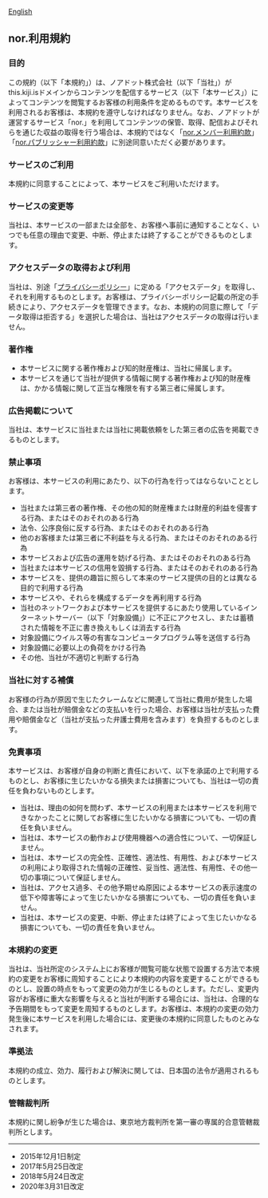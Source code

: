 [English](https://github.com/nordot/otherthancode/blob/master/terms_users_en.md)

## nor.利用規約
### 目的
この規約（以下「本規約」）は、ノアドット株式会社（以下「当社」）がthis.kiji.isドメインからコンテンツを配信するサービス（以下「本サービス」）によってコンテンツを閲覧するお客様の利用条件を定めるものです。本サービスを利用されるお客様は、本規約を遵守しなければなりません。なお、ノアドットが運営するサービス「nor.」を利用してコンテンツの保管、取得、配信およびそれらを通じた収益の取得を行う場合は、本規約ではなく「[nor.メンバー利用約款](https://github.com/nordot/otherthancode/blob/master/tou_members_ja.md)」「[nor.パブリッシャー利用約款](https://github.com/nordot/otherthancode/blob/master/tou_publishers_ja.md)」に別途同意いただく必要があります。

### サービスのご利用
本規約に同意することによって、本サービスをご利用いただけます。

### サービスの変更等
当社は、本サービスの一部または全部を、お客様へ事前に通知することなく、いつでも任意の理由で変更、中断、停止または終了することができるものとします。

### アクセスデータの取得および利用
当社は、別途「[プライバシーポリシー](https://www.nordot.jp/privacy)」に定める「アクセスデータ」を取得し、それを利用するものとします。お客様は、プライバシーポリシー記載の所定の手続きにより、アクセスデータを管理できます。なお、本規約の同意に際して「データ取得は拒否する」を選択した場合は、当社はアクセスデータの取得は行いません。

### 著作権
- 本サービスに関する著作権および知的財産権は、当社に帰属します。
- 本サービスを通じて当社が提供する情報に関する著作権および知的財産権は、かかる情報に関して正当な権限を有する第三者に帰属します。

### 広告掲載について
当社は、本サービスに当社または当社に掲載依頼をした第三者の広告を掲載できるものとします。

### 禁止事項
お客様は、本サービスの利用にあたり、以下の行為を行ってはならないこととします。
- 当社または第三者の著作権、その他の知的財産権または財産的利益を侵害する行為、またはそのおそれのある行為
- 法令、公序良俗に反する行為、またはそのおそれのある行為
- 他のお客様または第三者に不利益を与える行為、またはそのおそれのある行為
- 本サービスおよび広告の運用を妨げる行為、またはそのおそれのある行為
- 当社または本サービスの信用を毀損する行為、またはそのおそれのある行為
- 本サービスを、提供の趣旨に照らして本来のサービス提供の目的とは異なる目的で利用する行為
- 本サービスや、それらを構成するデータを再利用する行為
- 当社のネットワークおよび本サービスを提供するにあたり使用しているインターネットサーバー（以下「対象設備」）に不正にアクセスし、または蓄積された情報を不正に書き換えもしくは消去する行為
- 対象設備にウイルス等の有害なコンピュータプログラム等を送信する行為
- 対象設備に必要以上の負荷をかける行為
- その他、当社が不適切と判断する行為

### 当社に対する補償
お客様の行為が原因で生じたクレームなどに関連して当社に費用が発生した場合、または当社が賠償金などの支払いを行った場合、お客様は当社が支払った費用や賠償金など（当社が支払った弁護士費用を含みます）を負担するものとします。

### 免責事項
本サービスは、お客様が自身の判断と責任において、以下を承諾の上で利用するものとし、お客様に生じたいかなる損失または損害についても、当社は一切の責任を負わないものとします。
- 当社は、理由の如何を問わず、本サービスの利用または本サービスを利用できなかったことに関してお客様に生じたいかなる損害についても、一切の責任を負いません。
- 当社は、本サービスの動作および使用機器への適合性について、一切保証しません。
- 当社は、本サービスの完全性、正確性、適法性、有用性、および本サービスの利用により取得された情報の正確性、妥当性、適法性、有用性、その他一切の事項について保証しません。
- 当社は、アクセス過多、その他予期せぬ原因による本サービスの表示速度の低下や障害等によって生じたいかなる損害についても、一切の責任を負いません。
- 当社は、本サービスの変更、中断、停止または終了によって生じたいかなる損害についても、一切の責任を負いません。

### 本規約の変更
当社は、当社所定のシステム上にお客様が閲覧可能な状態で設置する方法で本規約の変更をお客様に周知することにより本規約の内容を変更することができるものとし、設置の時点をもって変更の効力が生じるものとします。ただし、変更内容がお客様に重大な影響を与えると当社が判断する場合には、当社は、合理的な予告期間をもって変更を周知するものとします。お客様は、本規約の変更の効力発生後に本サービスを利用した場合には、変更後の本規約に同意したものとみなされます。

### 準拠法
本規約の成立、効力、履行および解決に関しては、日本国の法令が適用されるものとします。

### 管轄裁判所
本規約に関し紛争が生じた場合は、東京地方裁判所を第一審の専属的合意管轄裁判所とします。

---
- 2015年12月1日制定
- 2017年5月25日改定
- 2018年5月24日改定
- 2020年3月31日改定
